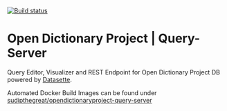 [![Build status](https://sudiptfs.visualstudio.com/Projects/_apis/build/status/OpenDictionaryProject-QueryServer)](https://sudiptfs.visualstudio.com/Projects/_build/latest?definitionId=9)
# Open Dictionary Project | Query-Server
Query Editor, Visualizer and REST Endpoint for Open Dictionary Project DB powered by [Datasette](https://github.com/simonw/datasette).

Automated Docker Build Images can be found under [sudipthegreat/opendictionaryproject-query-server](https://hub.docker.com/repository/docker/sudipthegreat/opendictionaryproject-query-server/general)
